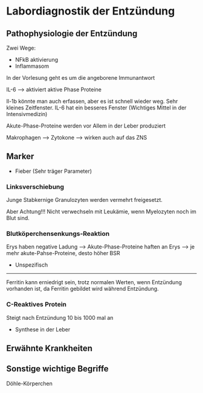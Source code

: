 # Labordiagnostik der Entzündung

## Pathophysiologie der Entzündung

Zwei Wege:

- NFkB aktivierung
- Inflammasom

In der Vorlesung geht es um die angeborene Immunantwort



IL-6 --> aktiviert aktive Phase Proteine



Il-1b könnte man auch erfassen, aber es ist schnell wieder weg. Sehr kleines Zeitfenster. IL-6 hat ein besseres Fenster (Wichtiges Mittel in der Intensivmedizin)



Akute-Phase-Proteine werden vor Allem in der Leber produziert



Makrophagen --> Zytokone --> wirken auch auf das ZNS



## Marker

- Fieber (Sehr träger Parameter)

### Linksverschiebung

Junge Stabkernige Granulozyten werden vermehrt freigesetzt.

Aber Achtung!!! Nicht verwechseln mit Leukämie, wenn Myelozyten noch im Blut sind.

### Blutköperchensenkungs-Reaktion

Erys haben negative Ladung --> Akute-Phase-Proteine haften an Erys --> je mehr akute-Pahse-Proteine, desto höher BSR

- Unspezifisch

---

Ferritin kann erniedrigt sein, trotz normalen Werten, wenn Entzündung vorhanden ist, da Ferritin gebildet wird während Entzündung.



### C-Reaktives Protein

Steigt nach Entzündung 10 bis 1000 mal an

- Synthese in der Leber



## Erwähnte Krankheiten



## Sonstige wichtige Begriffe

Döhle-Körperchen